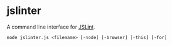 # jslinter
A command line interface for [JSLint](http://jslint.com).
```
node jslinter.js <filename> [-node] [-browser] [-this] [-for]
```
